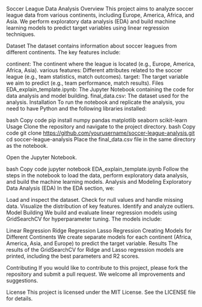 Soccer League Data Analysis
Overview
This project aims to analyze soccer league data from various continents, including Europe, America, Africa, and Asia. We perform exploratory data analysis (EDA) and build machine learning models to predict target variables using linear regression techniques.

Dataset
The dataset contains information about soccer leagues from different continents. The key features include:

continent: The continent where the league is located (e.g., Europe, America, Africa, Asia).
various features: Different attributes related to the soccer league (e.g., team statistics, match outcomes).
target: The target variable we aim to predict (e.g., team performance, match results).
Files
EDA_explain_template.ipynb: The Jupyter Notebook containing the code for data analysis and model building.
final_data.csv: The dataset used for the analysis.
Installation
To run the notebook and replicate the analysis, you need to have Python and the following libraries installed:

bash
Copy code
pip install numpy pandas matplotlib seaborn scikit-learn
Usage
Clone the repository and navigate to the project directory.
bash
Copy code
git clone https://github.com/yourusername/soccer-league-analysis.git
cd soccer-league-analysis
Place the final_data.csv file in the same directory as the notebook.

Open the Jupyter Notebook.

bash
Copy code
jupyter notebook EDA_explain_template.ipynb
Follow the steps in the notebook to load the data, perform exploratory data analysis, and build the machine learning models.
Analysis and Modeling
Exploratory Data Analysis (EDA)
In the EDA section, we:

Load and inspect the dataset.
Check for null values and handle missing data.
Visualize the distribution of key features.
Identify and analyze outliers.
Model Building
We build and evaluate linear regression models using GridSearchCV for hyperparameter tuning. The models include:

Linear Regression
Ridge Regression
Lasso Regression
Creating Models for Different Continents
We create separate models for each continent (Africa, America, Asia, and Europe) to predict the target variable.
Results
The results of the GridSearchCV for Ridge and Lasso regression models are printed, including the best parameters and R2 scores.

Contributing
If you would like to contribute to this project, please fork the repository and submit a pull request. We welcome all improvements and suggestions.

License
This project is licensed under the MIT License. See the LICENSE file for details.

